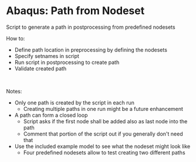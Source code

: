 # Abaqus: Path from Nodeset

Script to generate a path in postprocessing from predefined nodesets


How to:
- Define path location in preprocessing by defining the nodesets
- Specify setnames in script
- Run script in postprocessing to create path
- Validate created path


<br/>

Notes:
- Only one path is created by the script in each run
    - Creating multiple paths in one run might be a future enhancement
- A path can form a closed loop
    - Script asks if the first node shall be added also as last node into the path
    - Comment that portion of the script out if you generally don't need that
- Use the included example model to see what the nodeset might look like
    - Four predefined nodesets allow to test creating two different paths
